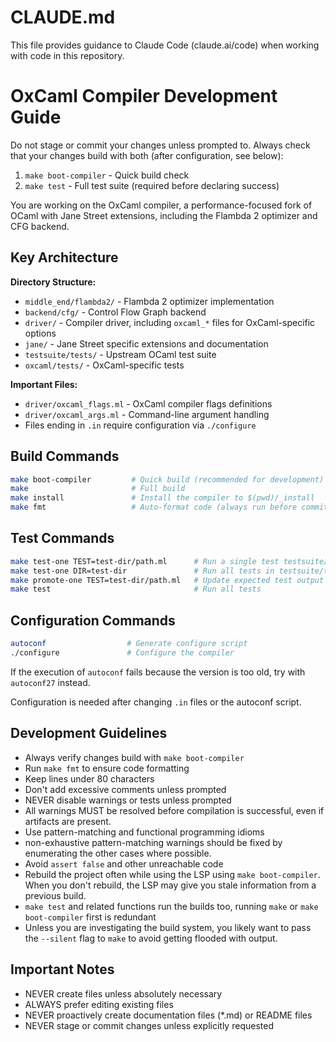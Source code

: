 # CLAUDE.md

This file provides guidance to Claude Code (claude.ai/code) when working with code in this repository.

# OxCaml Compiler Development Guide

Do not stage or commit your changes unless prompted to.
Always check that your changes build with both (after configuration, see below):
1. `make boot-compiler` - Quick build check
2. `make test` - Full test suite (required before declaring success)

You are working on the OxCaml compiler, a performance-focused fork of OCaml with Jane Street extensions, including the Flambda 2 optimizer and CFG backend.

## Key Architecture

**Directory Structure:**
- `middle_end/flambda2/` - Flambda 2 optimizer implementation
- `backend/cfg/` - Control Flow Graph backend
- `driver/` - Compiler driver, including `oxcaml_*` files for OxCaml-specific options
- `jane/` - Jane Street specific extensions and documentation
- `testsuite/tests/` - Upstream OCaml test suite
- `oxcaml/tests/` - OxCaml-specific tests

**Important Files:**
- `driver/oxcaml_flags.ml` - OxCaml compiler flags definitions
- `driver/oxcaml_args.ml` - Command-line argument handling
- Files ending in `.in` require configuration via `./configure`

## Build Commands
```bash
make boot-compiler         # Quick build (recommended for development)
make                       # Full build
make install               # Install the compiler to $(pwd)/_install
make fmt                   # Auto-format code (always run before committing)
```

## Test Commands
```bash
make test-one TEST=test-dir/path.ml      # Run a single test testsuite/tests/test-dir/path.ml
make test-one DIR=test-dir               # Run all tests in testsuite/tests/test-dir
make promote-one TEST=test-dir/path.ml   # Update expected test output
make test                                # Run all tests
```

## Configuration Commands
```bash
autoconf                  # Generate configure script
./configure               # Configure the compiler
```

If the execution of `autoconf` fails because the version is too old, try with `autoconf27` instead.

Configuration is needed after changing `.in` files or the autoconf script.

## Development Guidelines
- Always verify changes build with `make boot-compiler`
- Run `make fmt` to ensure code formatting
- Keep lines under 80 characters
- Don't add excessive comments unless prompted
- NEVER disable warnings or tests unless prompted
- All warnings MUST be resolved before compilation is successful, even if artifacts are present.
- Use pattern-matching and functional programming idioms
- non-exhaustive pattern-matching warnings should be fixed by enumerating the other cases where possible.
- Avoid `assert false` and other unreachable code
- Rebuild the project often while using the LSP using `make boot-compiler`. When
  you don't rebuild, the LSP may give you stale information from a previous
  build.
- `make test` and related functions run the builds too, running `make` or `make boot-compiler` first is redundant
- Unless you are investigating the build system, you likely want to pass the `--silent` flag to `make` to avoid getting flooded with output.

## Important Notes

- NEVER create files unless absolutely necessary
- ALWAYS prefer editing existing files
- NEVER proactively create documentation files (*.md) or README files
- NEVER stage or commit changes unless explicitly requested
